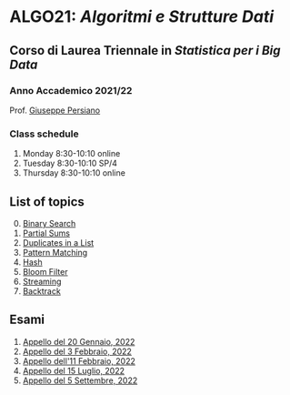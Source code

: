# ALGO21: *Algoritmi e Strutture Dati* #
## Corso di Laurea Triennale in *Statistica per i Big Data* ##
### Anno Accademico 2021/22 ###

Prof. [Giuseppe Persiano](https://giuper.github.io)

### Class schedule ###

1. Monday 8:30-10:10 online
2. Tuesday 8:30-10:10 SP/4
3. Thursday 8:30-10:10 online

## List of topics ##

0. [Binary Search](./00-BinarySearch)
1. [Partial Sums](./01-PartialSums/README.md)
2. [Duplicates in a List](./02-Duplicates/README.md)
3. [Pattern Matching](./03-PatternMatching/README.md)
4. [Hash](./04-Hash/README.md)
5. [Bloom Filter](./05-Bloom/README.md)
6. [Streaming](./06-Streaming/README.md)
7. [Backtrack](./07-Backtrack)


## Esami ##
1. [Appello del 20 Gennaio, 2022](./Esami/220120)
2. [Appello del 3 Febbraio, 2022](./Esami/220203)
3. [Appello dell'11 Febbraio, 2022](./Esami/220211)
4. [Appello del 15 Luglio, 2022](./Esami/220715)
5. [Appello del 5 Settembre, 2022](./Esami/220905)
